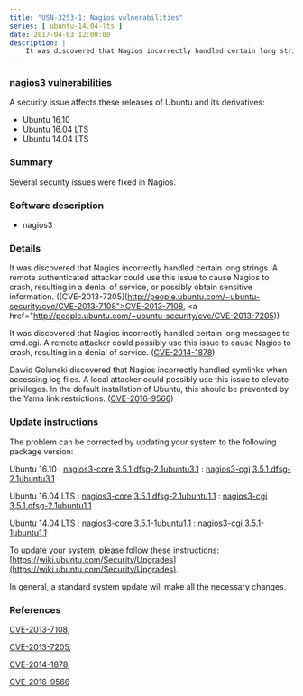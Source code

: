 ```yaml
---
title: "USN-3253-1: Nagios vulnerabilities"
series: [ ubuntu-14.04-lts ]
date: 2017-04-03 12:00:00
description: |
    It was discovered that Nagios incorrectly handled certain long strings. A remote authenticated attacker could use this issue to cause Nagios to crash, resulting in a denial of service, or possibly obtain sensitive information. ([CVE-2013-7205](http://people.ubuntu.com/~ubuntu-security/cve/CVE-2013-7108">CVE-2013-7108</a>, <a href="http://people.ubuntu.com/~ubuntu-security/cve/CVE-2013-7205))
--- 
```

 
### nagios3 vulnerabilities

A security issue affects these releases of Ubuntu and its derivatives:

* Ubuntu 16.10
* Ubuntu 16.04 LTS
* Ubuntu 14.04 LTS

### Summary

Several security issues were fixed in Nagios. 

### Software description

* nagios3 

### Details

It was discovered that Nagios incorrectly handled certain long strings. A remote authenticated attacker could use this issue to cause Nagios to crash, resulting in a denial of service, or possibly obtain sensitive information. ([CVE-2013-7205](http://people.ubuntu.com/~ubuntu-security/cve/CVE-2013-7108">CVE-2013-7108</a>, <a href="http://people.ubuntu.com/~ubuntu-security/cve/CVE-2013-7205))

It was discovered that Nagios incorrectly handled certain long messages to cmd.cgi. A remote attacker could possibly use this issue to cause Nagios to crash, resulting in a denial of service. ([CVE-2014-1878](http://people.ubuntu.com/~ubuntu-security/cve/CVE-2014-1878))

Dawid Golunski discovered that Nagios incorrectly handled symlinks when accessing log files. A local attacker could possibly use this issue to elevate privileges. In the default installation of Ubuntu, this should be prevented by the Yama link restrictions. ([CVE-2016-9566](http://people.ubuntu.com/~ubuntu-security/cve/CVE-2016-9566)) 

### Update instructions

The problem can be corrected by updating your system to the following package version:

Ubuntu 16.10
 : [nagios3-core](https://launchpad.net/ubuntu/+source/nagios3) <span> [3.5.1.dfsg-2.1ubuntu3.1](https://launchpad.net/ubuntu/+source/nagios3/3.5.1.dfsg-2.1ubuntu3.1) </span> 
 : [nagios3-cgi](https://launchpad.net/ubuntu/+source/nagios3) <span> [3.5.1.dfsg-2.1ubuntu3.1](https://launchpad.net/ubuntu/+source/nagios3/3.5.1.dfsg-2.1ubuntu3.1) </span> 

Ubuntu 16.04 LTS
 : [nagios3-core](https://launchpad.net/ubuntu/+source/nagios3) <span> [3.5.1.dfsg-2.1ubuntu1.1](https://launchpad.net/ubuntu/+source/nagios3/3.5.1.dfsg-2.1ubuntu1.1) </span> 
 : [nagios3-cgi](https://launchpad.net/ubuntu/+source/nagios3) <span> [3.5.1.dfsg-2.1ubuntu1.1](https://launchpad.net/ubuntu/+source/nagios3/3.5.1.dfsg-2.1ubuntu1.1) </span> 

Ubuntu 14.04 LTS
 : [nagios3-core](https://launchpad.net/ubuntu/+source/nagios3) <span> [3.5.1-1ubuntu1.1](https://launchpad.net/ubuntu/+source/nagios3/3.5.1-1ubuntu1.1) </span> 
 : [nagios3-cgi](https://launchpad.net/ubuntu/+source/nagios3) <span> [3.5.1-1ubuntu1.1](https://launchpad.net/ubuntu/+source/nagios3/3.5.1-1ubuntu1.1) </span> 

To update your system, please follow these instructions: [https://wiki.ubuntu.com/Security/Upgrades](https://wiki.ubuntu.com/Security/Upgrades).

In general, a standard system update will make all the necessary changes. 

### References

 [CVE-2013-7108](http://people.ubuntu.com/~ubuntu-security/cve/CVE-2013-7108), 

 [CVE-2013-7205](http://people.ubuntu.com/~ubuntu-security/cve/CVE-2013-7205), 

 [CVE-2014-1878](http://people.ubuntu.com/~ubuntu-security/cve/CVE-2014-1878), 

 [CVE-2016-9566](http://people.ubuntu.com/~ubuntu-security/cve/CVE-2016-9566)
 
